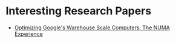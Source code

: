# Interesting Research Papers

- [Optimizing Google's Warehouse Scale Computers: The NUMA Experience](Papers/OptimizingGooglesWarehouseScaleComputers.md)
